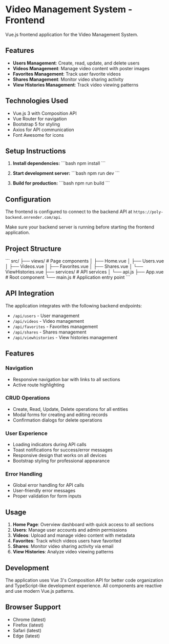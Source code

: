 # Video Management System - Frontend

Vue.js frontend application for the Video Management System.

## Features

- **Users Management**: Create, read, update, and delete users
- **Videos Management**: Manage video content with poster images
- **Favorites Management**: Track user favorite videos
- **Shares Management**: Monitor video sharing activity
- **View Histories Management**: Track video viewing patterns

## Technologies Used

- Vue.js 3 with Composition API
- Vue Router for navigation
- Bootstrap 5 for styling
- Axios for API communication
- Font Awesome for icons

## Setup Instructions

1. **Install dependencies:**
   \`\`\`bash
   npm install
   \`\`\`

2. **Start development server:**
   \`\`\`bash
   npm run dev
   \`\`\`

3. **Build for production:**
   \`\`\`bash
   npm run build
   \`\`\`

## Configuration

The frontend is configured to connect to the backend API at `https://poly-backend.onrender.com/api`.

Make sure your backend server is running before starting the frontend application.

## Project Structure

\`\`\`
src/
├── views/ # Page components
│ ├── Home.vue
│ ├── Users.vue
│ ├── Videos.vue
│ ├── Favorites.vue
│ ├── Shares.vue
│ └── ViewHistories.vue
├── services/ # API services
│ └── api.js
├── App.vue # Root component
└── main.js # Application entry point
\`\`\`

## API Integration

The application integrates with the following backend endpoints:

- `/api/users` - User management
- `/api/videos` - Video management
- `/api/favorites` - Favorites management
- `/api/shares` - Shares management
- `/api/viewhistories` - View histories management

## Features

### Navigation

- Responsive navigation bar with links to all sections
- Active route highlighting

### CRUD Operations

- Create, Read, Update, Delete operations for all entities
- Modal forms for creating and editing records
- Confirmation dialogs for delete operations

### User Experience

- Loading indicators during API calls
- Toast notifications for success/error messages
- Responsive design that works on all devices
- Bootstrap styling for professional appearance

### Error Handling

- Global error handling for API calls
- User-friendly error messages
- Proper validation for form inputs

## Usage

1. **Home Page**: Overview dashboard with quick access to all sections
2. **Users**: Manage user accounts and admin permissions
3. **Videos**: Upload and manage video content with metadata
4. **Favorites**: Track which videos users have favorited
5. **Shares**: Monitor video sharing activity via email
6. **View Histories**: Analyze video viewing patterns

## Development

The application uses Vue 3's Composition API for better code organization and TypeScript-like development experience. All components are reactive and use modern Vue.js patterns.

## Browser Support

- Chrome (latest)
- Firefox (latest)
- Safari (latest)
- Edge (latest)
